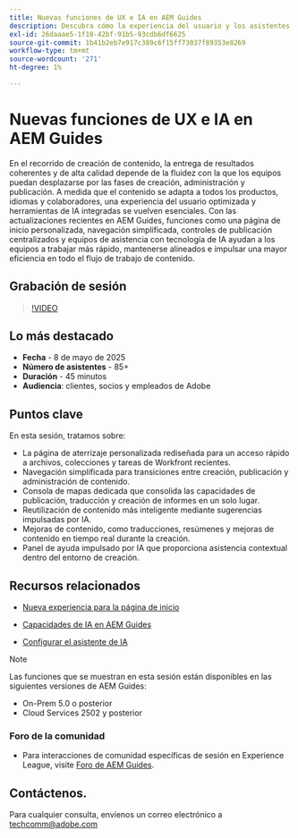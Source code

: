 ```yaml
---
title: Nuevas funciones de UX e IA en AEM Guides
description: Descubra cómo la experiencia del usuario y los asistentes de IA rediseñados en AEM Guides optimizan la creación, mejoran la navegación y aportan inteligencia en tiempo real a los flujos de trabajo de contenido.
exl-id: 26daaae5-1f10-42bf-91b5-93cdb6df6625
source-git-commit: 1b41b2eb7e917c389c6f15ff73037f89353e8269
workflow-type: tm+mt
source-wordcount: '271'
ht-degree: 1%

---
```


# Nuevas funciones de UX e IA en AEM Guides

En el recorrido de creación de contenido, la entrega de resultados coherentes y de alta calidad depende de la fluidez con la que los equipos puedan desplazarse por las fases de creación, administración y publicación. A medida que el contenido se adapta a todos los productos, idiomas y colaboradores, una experiencia del usuario optimizada y herramientas de IA integradas se vuelven esenciales. Con las actualizaciones recientes en AEM Guides, funciones como una página de inicio personalizada, navegación simplificada, controles de publicación centralizados y equipos de asistencia con tecnología de IA ayudan a los equipos a trabajar más rápido, mantenerse alineados e impulsar una mayor eficiencia en todo el flujo de trabajo de contenido.


## Grabación de sesión

>[!VIDEO](https://video.tv.adobe.com/v/3458396/?quality=12&learn=on)

## Lo más destacado

- **Fecha** - 8 de mayo de 2025
- **Número de asistentes** - 85+
- **Duración** - 45 minutos
- **Audiencia**: clientes, socios y empleados de Adobe

## Puntos clave

En esta sesión, tratamos sobre:
- La página de aterrizaje personalizada rediseñada para un acceso rápido a archivos, colecciones y tareas de Workfront recientes.
- Navegación simplificada para transiciones entre creación, publicación y administración de contenido.
- Consola de mapas dedicada que consolida las capacidades de publicación, traducción y creación de informes en un solo lugar.
- Reutilización de contenido más inteligente mediante sugerencias impulsadas por IA.
- Mejoras de contenido, como traducciones, resúmenes y mejoras de contenido en tiempo real durante la creación.
- Panel de ayuda impulsado por IA que proporciona asistencia contextual dentro del entorno de creación.


## Recursos relacionados

- [Nueva experiencia para la página de inicio](https://experienceleague.adobe.com/en/docs/experience-manager-guides/using/user-guide/home-page/intro-home-page)

- [Capacidades de IA en AEM Guides](https://experienceleague.adobe.com/en/docs/experience-manager-guides/using/user-guide/ai-assistant-aem/ai-assistant)

- [Configurar el asistente de IA](https://experienceleague.adobe.com/en/docs/experience-manager-guides/using/install-guide/cs-ig/web-editor-configs-cs/conf-smart-suggestions)



>[!NOTE]
>
> Las funciones que se muestran en esta sesión están disponibles en las siguientes versiones de AEM Guides:
> - On-Prem 5.0 o posterior
> - Cloud Services 2502 y posterior


### Foro de la comunidad

- Para interacciones de comunidad específicas de sesión en Experience League, visite [Foro de AEM Guides](https://experienceleaguecommunities.adobe.com/t5/experience-manager-guides/bd-p/xml-documentation-discussions).


## Contáctenos.

Para cualquier consulta, envíenos un correo electrónico a <techcomm@adobe.com>

